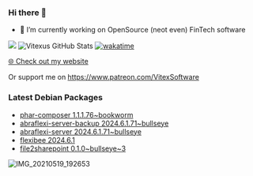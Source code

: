 ### Hi there 👋

- 🔭 I’m currently working on OpenSource  (neot even) FinTech software

![](https://komarev.com/ghpvc/?username=Vitexus)
![Vitexus GitHub Stats](https://github-readme-stats.vercel.app/api?username=Vitexus&show_icons=true)
[![wakatime](https://wakatime.com/badge/user/5abba9ca-813e-43ac-9b5f-b1cfdf3dc1c7.svg)](https://wakatime.com/@5abba9ca-813e-43ac-9b5f-b1cfdf3dc1c7)

<p><a href="https://vitexsoftware.cz">🌐 Check out my website</a></p>

Or support me on https://www.patreon.com/VitexSoftware

### Latest Debian Packages
<!-- DEBIAN-PACKAGES-LIST:START -->
- [phar-composer 1.1.1.76~bookworm](https://repo.vitexsoftware.com/package.php?package=phar-composer)
- [abraflexi-server-backup 2024.6.1.71~bullseye](https://repo.vitexsoftware.com/package.php?package=abraflexi-server-backup)
- [abraflexi-server 2024.6.1.71~bullseye](https://repo.vitexsoftware.com/package.php?package=abraflexi-server)
- [flexibee 2024.6.1](https://repo.vitexsoftware.com/package.php?package=flexibee)
- [file2sharepoint 0.1.0~bullseye~3](https://repo.vitexsoftware.com/package.php?package=file2sharepoint)
<!-- DEBIAN-PACKAGES-LIST:END -->

![IMG_20210519_192653](https://user-images.githubusercontent.com/2621130/120022731-1bd48900-bfed-11eb-90f9-4f88f560b8b7.jpg)

<!--
**Vitexus/Vitexus** is a ✨ _special_ ✨ repository because its `README.md` (this file) appears on your GitHub profile.

Here are some ideas to get you started:

- 🌱 I’m currently learning ...
- 👯 I’m looking to collaborate on ...
- 🤔 I’m looking for help with ...
- 💬 Ask me about ...
- 📫 How to reach me: ...
- 😄 Pronouns: ...
- ⚡ Fun fact: ...
-->


